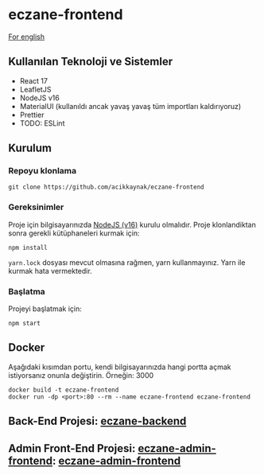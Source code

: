 # eczane-frontend
[For english](https://github.com/acikkaynak/eczane-backend/blob/main/README_ENG.md)

## Kullanılan Teknoloji ve Sistemler
- React 17
- LeafletJS
- NodeJS v16
- MaterialUI (kullanıldı ancak yavaş yavaş tüm importları kaldırıyoruz)
- Prettier
- TODO: ESLint

## Kurulum
### Repoyu klonlama

```
git clone https://github.com/acikkaynak/eczane-frontend
```

### Gereksinimler
Proje için bilgisayarınızda [NodeJS (v16)](https://nodejs.org/en/download/) kurulu olmalıdır.
Proje klonlandiktan sonra gerekli kütüphaneleri kurmak için:

```
npm install
```

``yarn.lock`` dosyası mevcut olmasına rağmen, yarn kullanmayınız. Yarn ile kurmak hata vermektedir.

### Başlatma
Projeyi başlatmak için:

```
npm start
```

## Docker
Aşağıdaki kısımdan portu, kendi bilgisayarınızda hangi portta açmak istiyorsanız onunla değiştirin. Örneğin: 3000

```
docker build -t eczane-frontend
docker run -dp <port>:80 --rm --name eczane-frontend eczane-frontend
```

## Back-End Projesi: [eczane-backend](https://github.com/acikkaynak/eczane-backend)
## Admin Front-End Projesi: [eczane-admin-frontend](https://github.com/acikkaynak/eczane-admin-frontend): [eczane-admin-frontend](https://github.com/acikkaynak/eczane-admin-frontend)
